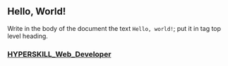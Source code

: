 ## Hello, World!

Write in the body of the document the text `Hello, world!`; put it in tag top level heading.

### [HYPERSKILL_Web_Developer](https://github.com/kakanew/HYPERSKILL_Web_Developer)